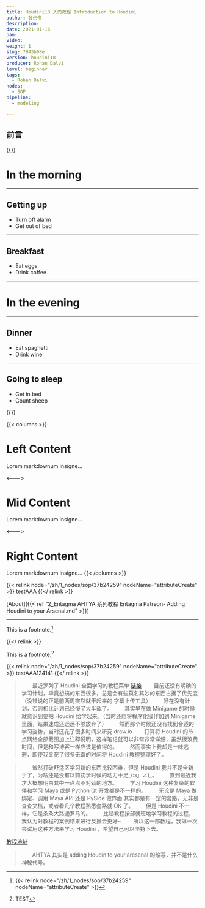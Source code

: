 ```yaml
---
title: Houdini18 入门教程 Introduction to Houdini
author: 智伤帝
description: 
date: 2021-01-16
pan: 
video: 
weight: 1
slug: 7943b98e
version: houdini18
producer: Rohan Dalvi
level: beginner
tags: 
  - Rohan Dalvi
nodes:
  - SOP
pipeline: 
  - modeling

---
```


## 前言


{{<revealjs theme="moon" progress="true">}}

# In the morning

___


## Getting up

- Turn off alarm
- Get out of bed

___

## Breakfast

- Eat eggs
- Drink coffee

---

# In the evening

___

## Dinner

- Eat spaghetti
- Drink wine

___

## Going to sleep

- Get in bed
- Count sheep

{{</revealjs>}}



{{< columns >}} <!-- begin columns block -->
# Left Content
Lorem markdownum insigne...

<---> <!-- magic separator, between columns -->

# Mid Content
Lorem markdownum insigne...

<---> <!-- magic separator, between columns -->

# Right Content
Lorem markdownum insigne...
{{< /columns >}}

{{< relink node="/zh/1_nodes/sop/37b24259" nodeName="attributeCreate" >}} 
testAAA
{{</ relink >}}

[About]({{< ref  "2_Entagma AHTYA 系列教程 Entagma Patreon- Adding Houdini to your Arsenal.md" >}})

---

This is a footnote.[^1]
[^1]: {{< relink node="/zh/1_nodes/sop/37b24259" nodeName="attributeCreate" >}} 

{{</ relink >}} 

This is a footnote.[^2]
[^2]: TEST

{{< relink node="/zh/1_nodes/sop/37b24259" nodeName="attributeCreate" >}} 
testAAA124141
{{</ relink >}}

> &emsp;&emsp;最近罗列了 Houdini 全面学习的教程菜单 [链接](https://blog.l0v0.com/about/todo.html)
> &emsp;&emsp;目前还没有明确的学习计划，毕竟想搞的东西很多，总是会有些莫名其妙的东西占据了优先度（没错说的正是前两周突然就干起来的 字幕上传工具）
> &emsp;&emsp;好在没有计划，否则相比计划已经慢了大半截了。
> &emsp;&emsp;其实早在做 Minigame 的时候就意识到要把 Houdini 给学起来。（当时还想将程序化操作加到 Minigame 里面，结果速成还远远不够放弃了）
> &emsp;&emsp;然而那个时候还没有找到合适的学习姿势，当时还花了很多时间来研究 draw.io 
> &emsp;&emsp;打算将 Houdini 的节点网络全部截图加上注释说明，这样笔记就可以非常非常详细，虽然很浪费时间，但是和写博客一样应该是值得的。
> &emsp;&emsp;然而事实上我却是一味逃避，即便我又花了很多无谓的时间将 Houdini 教程整理好了。

> &emsp;&emsp;诚然打破舒适区学习新的东西比较困难，但是 Houdini 我并不是全新手了，为啥还是没有以前初学时候的动力十足_(:з」∠)_。
> &emsp;&emsp;直到最近我才大概想明白其中一点点不对劲的地方。
> &emsp;&emsp;学习 Houdini 这种复杂的软件和学习 Maya 或是 Python Qt 开发都是不一样的。
> &emsp;&emsp;无论是 Maya 做绑定、调用 Maya API 还是 PySide 做界面 其实都是有一定的套路，无非是查查文档，或者看几个教程熟悉套路就 OK 了。
> &emsp;&emsp;但是 Houdini 不一样，它是条条大路通罗马的。
> &emsp;&emsp;比起教程按部就班地学习教程的过程，我认为对教程的案例结果进行反推会更好~
> &emsp;&emsp;所以这一部教程，我第一次尝试用这种方法来学习 Houdini ，希望自己可以坚持下去。

[教程地址](https://www.bilibili.com/video/BV137411q7sA)

> &emsp;&emsp;AHTYA 其实是 adding Houdin to your aresenal 的缩写，并不是什么神秘代号。
> &emsp;&emsp;

